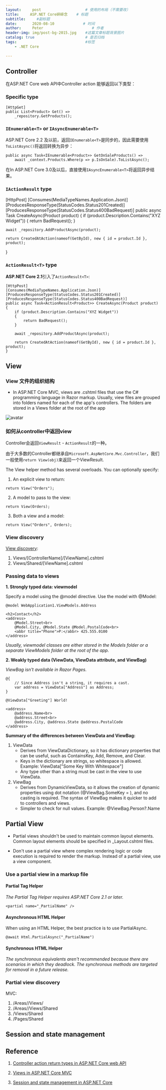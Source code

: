 ```yaml
---
layout:     post                    # 使用的布局（不需要改）
title:     ASP.NET Core碎碎念    # 标题 
subtitle:     #副标题
date:       2020-08-10             # 时间
author:     Peter                      # 作者
header-img: img/post-bg-2015.jpg    #这篇文章标题背景图片
catalog: true                       # 是否归档
tags:                               #标签
    - .NET Core
    
---
```


## Controller

在ASP.NET Core web API中Controller action 能够返回以下类型：

### Specific type

```
[HttpGet]
public List<Product> Get() =>
    _repository.GetProducts();

```  

### `IEnumerable<T>` or `IAsyncEnumerable<T>`

ASP.NET Core 2.2 及以前，返回`IEnumerable<T>`是同步的，因此需要使用`ToListAsync()`将返回转换为异步：  

```
public async Task<IEnumerable<Product>> GetOnSaleProducts() =>
    await _context.Products.Where(p => p.IsOnSale).ToListAsync();
```  

在In ASP.NET Core 3.0及以后，直接使用`IAsyncEnumerable<T>`将返回异步结果。  


### `IActionResult` type

[HttpPost]
[Consumes(MediaTypeNames.Application.Json)]
[ProducesResponseType(StatusCodes.Status201Created)]
[ProducesResponseType(StatusCodes.Status400BadRequest)]
public async Task<IActionResult> CreateAsync(Product product)
{
    if (product.Description.Contains("XYZ Widget"))
    {
        return BadRequest();
    }

    await _repository.AddProductAsync(product);

    return CreatedAtAction(nameof(GetById), new { id = product.Id }, product);
}  

### `ActionResult<T>` type  

**ASP.NET Core 2.1**引入了`ActionResult<T>`:  

```
[HttpPost]
[Consumes(MediaTypeNames.Application.Json)]
[ProducesResponseType(StatusCodes.Status201Created)]
[ProducesResponseType(StatusCodes.Status400BadRequest)]
public async Task<ActionResult<Product>> CreateAsync(Product product)
{
    if (product.Description.Contains("XYZ Widget"))
    {
        return BadRequest();
    }

    await _repository.AddProductAsync(product);

    return CreatedAtAction(nameof(GetById), new { id = product.Id }, product);
}
```  


## View

### View 文件的组织结构

- In ASP.NET Core MVC, views are .cshtml files that use the C# programming language in Razor markup. Usually, view files are grouped into folders named for each of the app's controllers. The folders are stored in a Views folder at the root of the app  

![avatar](https://docs.microsoft.com/en-us/aspnet/core/mvc/views/overview/_static/views_solution_explorer.png?view=aspnetcore-3.1)  

### 如何从controller中返回view

Controller会返回`ViewResult` - `ActionResult`的一种。  

由于大多数的Controller都继承自`Microsoft.AspNetCore.Mvc.Controller`，我们一般使用`return View(obj)`来返回一个ViewResult.  

The View helper method has several overloads. You can optionally specify:  

1. An explicit view to return:  

```
return View("Orders");
```
2. A model to pass to the view:  

```
return View(Orders);
```  

3. Both a view and a model:  

```
return View("Orders", Orders);
```

### View discovery

[View discovery](https://docs.microsoft.com/en-us/aspnet/core/mvc/views/overview?view=aspnetcore-3.1#view-discovery):  

1. Views/[ControllerName]/[ViewName].cshtml
2. Views/Shared/[ViewName].cshtml


### Passing data to views

**1. Strongly typed data: viewmodel**

Specify a model using the @model directive. Use the model with @Model:  

```
@model WebApplication1.ViewModels.Address

<h2>Contact</h2>
<address>
    @Model.Street<br>
    @Model.City, @Model.State @Model.PostalCode<br>
    <abbr title="Phone">P:</abbr> 425.555.0100
</address>
```  
*Usually, viewmodel classes are either stored in the Models folder or a separate ViewModels folder at the root of the app.*  

**2. Weakly typed data (ViewData, ViewData attribute, and ViewBag)**  

*ViewBag isn't available in Razor Pages.*  

```
@{
    // Since Address isn't a string, it requires a cast.
    var address = ViewData["Address"] as Address;
}

@ViewData["Greeting"] World!

<address>
    @address.Name<br>
    @address.Street<br>
    @address.City, @address.State @address.PostalCode
</address>
```  
**Summary of the differences between ViewData and ViewBag:**  

1. ViewData
    + Derives from ViewDataDictionary, so it has dictionary properties that can be useful, such as ContainsKey, Add, Remove, and Clear.
    + Keys in the dictionary are strings, so whitespace is allowed. Example: ViewData["Some Key With Whitespace"]
    + Any type other than a string must be cast in the view to use ViewData.
2. ViewBag
    + Derives from DynamicViewData, so it allows the creation of dynamic properties using dot notation (@ViewBag.SomeKey = <value or object>), and no casting is required. The syntax of ViewBag makes it quicker to add to controllers and views.
    + Simpler to check for null values. Example: @ViewBag.Person?.Name

## Partial View

+ Partial views shouldn't be used to maintain common layout elements. Common layout elements should be specified in _Layout.cshtml files.

+ Don't use a partial view where complex rendering logic or code execution is required to render the markup. Instead of a partial view, use a view component.

### Use a partial view in a markup file

#### Partial Tag Helper

*The Partial Tag Helper requires ASP.NET Core 2.1 or later.*  

```
<partial name="_PartialName" />
```  

#### Asynchronous HTML Helper

When using an HTML Helper, the best practice is to use PartialAsync.   

```
@await Html.PartialAsync("_PartialName")
```  

#### Synchronous HTML Helper

*The synchronous equivalents aren't recommended because there are scenarios in which they deadlock. The synchronous methods are targeted for removal in a future release.*  

### Partial view discovery

MVC:  

1. /Areas/<Area-Name>/Views/<Controller-Name>
2. /Areas/<Area-Name>/Views/Shared
3. /Views/Shared
4. /Pages/Shared

## Session and state management








## Reference

1. [Controller action return types in ASP.NET Core web API](https://docs.microsoft.com/en-us/aspnet/core/web-api/action-return-types?view=aspnetcore-3.1)

2. [Views in ASP.NET Core MVC](https://docs.microsoft.com/en-us/aspnet/core/mvc/views/overview?view=aspnetcore-3.1)

3. [Session and state management in ASP.NET Core](https://docs.microsoft.com/en-us/aspnet/core/fundamentals/app-state?view=aspnetcore-3.1)


